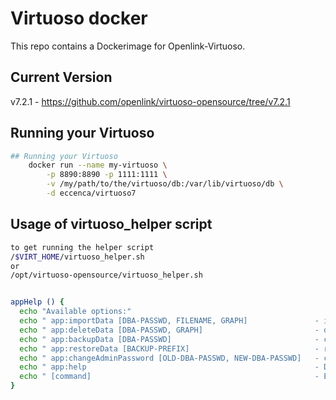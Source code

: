 # Virtuoso docker
This repo contains a Dockerimage for Openlink-Virtuoso.

## Current Version 

v7.2.1 - https://github.com/openlink/virtuoso-opensource/tree/v7.2.1

## Running your Virtuoso

```bash
## Running your Virtuoso
    docker run --name my-virtuoso \
        -p 8890:8890 -p 1111:1111 \
        -v /my/path/to/the/virtuoso/db:/var/lib/virtuoso/db \
        -d eccenca/virtuoso7
```

## Usage of virtuoso_helper script

```bash
to get running the helper script 
/$VIRT_HOME/virtuoso_helper.sh
or 
/opt/virtuoso-opensource/virtuoso_helper.sh


appHelp () {
  echo "Available options:"
  echo " app:importData [DBA-PASSWD, FILENAME, GRAPH]               - import given FILENAME to requested GRAPH "
  echo " app:deleteData [DBA-PASSWD, GRAPH]                         - delete requested GRAPH"
  echo " app:backupData [DBA-PASSWD]                                - create a backup with todays timestamp in $VIRT_DB/backup"
  echo " app:restoreData [BACKUP-PREFIX]                            - restore a backup with given backup-prefix (e.g. virt_backup_yymmdd-hhmm#)"
  echo " app:changeAdminPassword [OLD-DBA-PASSWD, NEW-DBA-PASSWD]   - change the admin password"
  echo " app:help                                                   - Displays the help"
  echo " [command]                                                  - Execute the specified linux command eg. bash."
}
```
